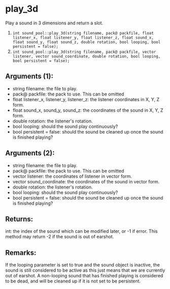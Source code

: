 # play_3d
Play a sound in 3 dimensions and return a slot.

1. `int sound_pool::play_3d(string filename, pack@ packfile, float listener_x, float listener_y, float listener_z, float sound_x, float sound_y, float sound_z, double rotation, bool looping, bool persistent = false);`
2. `int sound_pool::play_3d(string filename, pack@ packfile, vector listener, vector sound_coordinate, double rotation, bool looping, bool persistent = false);`

## Arguments (1):
* string filename: the file to play.
* pack@ packfile: the pack to use. This can be omitted
* float listener_x, listener_y, listener_z: the listener coordinates in X, Y, Z form.
* float sound_x, sound_y, sound_z: the coordinates of the sound in X, Y, Z form.
* double rotation: the listener's rotation.
* bool looping: should the sound play continuously?
* bool persistent = false: should the sound be cleaned up once the sound is finished playing?

## Arguments (2):
* string filename: the file to play.
* pack@ packfile: the pack to use. This can be omitted
* vector listener: the coordinates of listener in vector form.
* vector sound_coordinate: the coordinates of the sound in vector form.
* double rotation: the listener's rotation.
* bool looping: should the sound play continuously?
* bool persistent = false: should the sound be cleaned up once the sound is finished playing?

## Returns:
int: the index of the sound which can be modified later, or -1 if error. This method may return -2 if the sound is out of earshot.

## Remarks:
If the looping parameter is set to true and the sound object is inactive, the sound is still considered to be active as this just means that we are currently out of earshot. A non-looping sound that has finished playing is considered to be dead, and will be cleaned up if it is not set to be persistent.
